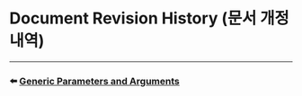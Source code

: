 # Document Revision History (문서 개정 내역)


***

### ⬅️ [Generic Parameters and Arguments](https://github.com/Developer-Nova/Swift-Documentation/blob/main/Swift%20Documentation/3.Language%20Reference/9.Generic%20Parameters%20and%20Arguments.md)

